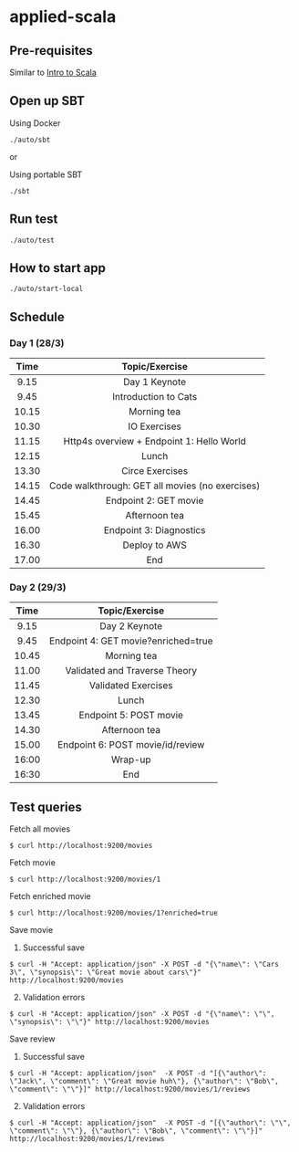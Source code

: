 # applied-scala

## Pre-requisites

Similar to [Intro to Scala](https://github.com/wjlow/intro-to-scala#pre-requisites)

## Open up SBT

Using Docker
```
./auto/sbt
```

or

Using portable SBT 
```
./sbt
```

## Run test

```
./auto/test
```

## How to start app

```
./auto/start-local
```

## Schedule

### Day 1 (28/3)

| Time | Topic/Exercise | 
| :---: | :---: | 
|  9.15 | Day 1 Keynote | 
|  9.45 | Introduction to Cats |
| 10.15 | Morning tea | 
| 10.30 | IO Exercises |
| 11.15 | Http4s overview + Endpoint 1: Hello World |
| 12.15 | Lunch | 
| 13.30 | Circe Exercises | 
| 14.15 | Code walkthrough: GET all movies (no exercises) |
| 14.45 | Endpoint 2: GET movie |
| 15.45 | Afternoon tea |
| 16.00 | Endpoint 3: Diagnostics | 
| 16.30 | Deploy to AWS | 
| 17.00 | End |

### Day 2 (29/3)

| Time | Topic/Exercise |
| :---: | :---: | 
|  9.15 | Day 2 Keynote | 
|  9.45 | Endpoint 4: GET movie?enriched=true |
| 10.45 | Morning tea | 
| 11.00 | Validated and Traverse Theory |
| 11.45 | Validated Exercises | 
| 12.30 | Lunch |
| 13.45 | Endpoint 5: POST movie |
| 14.30 | Afternoon tea | 
| 15.00 | Endpoint 6: POST movie/id/review |
| 16:00 | Wrap-up | 
| 16:30 | End |

## Test queries

Fetch all movies
```
$ curl http://localhost:9200/movies
```

Fetch movie
```
$ curl http://localhost:9200/movies/1
```

Fetch enriched movie

```
$ curl http://localhost:9200/movies/1?enriched=true
```

Save movie

1. Successful save
```
$ curl -H "Accept: application/json" -X POST -d "{\"name\": \"Cars 3\", \"synopsis\": \"Great movie about cars\"}" http://localhost:9200/movies
```

2. Validation errors
```
$ curl -H "Accept: application/json" -X POST -d "{\"name\": \"\", \"synopsis\": \"\"}" http://localhost:9200/movies
```

Save review

1. Successful save
```
$ curl -H "Accept: application/json"  -X POST -d "[{\"author\": \"Jack\", \"comment\": \"Great movie huh\"}, {\"author\": \"Bob\", \"comment\": \"\"}]" http://localhost:9200/movies/1/reviews
```

2. Validation errors

```
$ curl -H "Accept: application/json"  -X POST -d "[{\"author\": \"\", \"comment\": \"\"}, {\"author\": \"Bob\", \"comment\": \"\"}]" http://localhost:9200/movies/1/reviews
```
